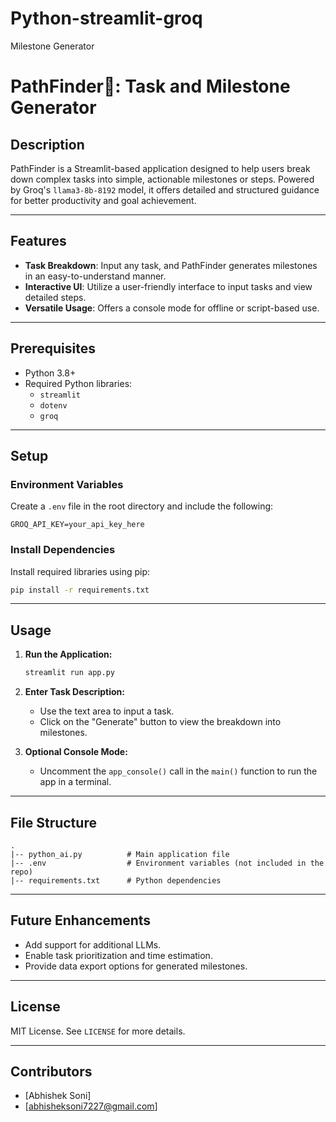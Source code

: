 # Python-streamlit-groq
Milestone Generator
# PathFinder🔎: Task and Milestone Generator

## Description
PathFinder is a Streamlit-based application designed to help users break down complex tasks into simple, actionable milestones or steps. Powered by Groq's `llama3-8b-8192` model, it offers detailed and structured guidance for better productivity and goal achievement.

---

## Features
- **Task Breakdown**: Input any task, and PathFinder generates milestones in an easy-to-understand manner.
- **Interactive UI**: Utilize a user-friendly interface to input tasks and view detailed steps.
- **Versatile Usage**: Offers a console mode for offline or script-based use.

---

## Prerequisites
- Python 3.8+
- Required Python libraries:
  - `streamlit`
  - `dotenv`
  - `groq`

---

## Setup

### Environment Variables
Create a `.env` file in the root directory and include the following:
```plaintext
GROQ_API_KEY=your_api_key_here
```

### Install Dependencies
Install required libraries using pip:
```bash
pip install -r requirements.txt
```

---

## Usage
1. **Run the Application:**
   ```bash
   streamlit run app.py
   ```

2. **Enter Task Description:**
   - Use the text area to input a task.
   - Click on the "Generate" button to view the breakdown into milestones.

3. **Optional Console Mode:**
   - Uncomment the `app_console()` call in the `main()` function to run the app in a terminal.

---

## File Structure
```
.
|-- python_ai.py          # Main application file
|-- .env                  # Environment variables (not included in the repo)
|-- requirements.txt      # Python dependencies
```

---

## Future Enhancements
- Add support for additional LLMs.
- Enable task prioritization and time estimation.
- Provide data export options for generated milestones.

---

## License
MIT License. See `LICENSE` for more details.

---

## Contributors
- [Abhishek Soni]
- [abhisheksoni7227@gmail.com]

